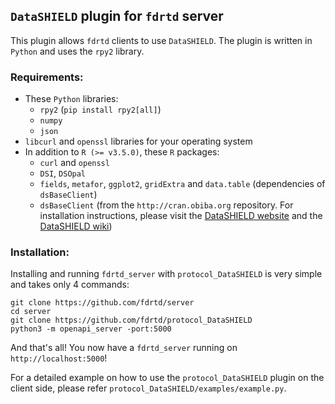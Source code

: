 ## `DataSHIELD` plugin for `fdrtd` server

This plugin allows `fdrtd` clients to use `DataSHIELD`.
The plugin is written in `Python` and uses the `rpy2` library.


### Requirements:
- These `Python` libraries:
  - `rpy2` (`pip install rpy2[all]`)
  - `numpy`
  - `json`
- `libcurl` and `openssl` libraries for your operating system
- In addition to `R (>= v3.5.0)`, these `R` packages:
  - `curl` and `openssl`
  - `DSI`, `DSOpal`
  - `fields`, `metafor`, `ggplot2`, `gridExtra` and `data.table` (dependencies of `dsBaseClient`)
  - `dsBaseClient` (from the `http://cran.obiba.org` repository. For installation instructions, please visit the [DataSHIELD website](https://www.datashield.org/) and the [DataSHIELD wiki](https://data2knowledge.atlassian.net/wiki/spaces/DSDEV/overview))


### Installation:
Installing and running `fdrtd_server` with `protocol_DataSHIELD` is very simple and takes only 4 commands:
```shell
git clone https://github.com/fdrtd/server
cd server
git clone https://github.com/fdrtd/protocol_DataSHIELD
python3 -m openapi_server -port:5000 
```
And that's all! You now have a `fdrtd_server` running on `http://localhost:5000`!

For a detailed example on how to use the `protocol_DataSHIELD` plugin on the client side, please refer `protocol_DataSHIELD/examples/example.py`.
